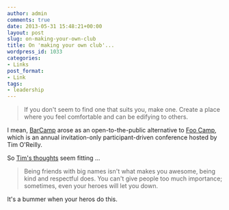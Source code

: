```yaml
---
author: admin
comments: true
date: 2013-05-31 15:48:21+00:00
layout: post
slug: on-making-your-own-club
title: On 'making your own club'...
wordpress_id: 1033
categories:
- Links
post_format:
- Link
tags:
- leadership
---
```


> If you don't seem to find one that suits you, make one. Create a place where you feel comfortable and can be edifying to others.

I mean, [BarCamp](http://en.wikipedia.org/wiki/BarCamp) arose as an open-to-the-public alternative to [Foo Camp](http://en.wikipedia.org/wiki/Foo_Camp), which is an annual invitation-only participant-driven conference hosted by Tim O'Reilly.

So [Tim's thoughts](http://ttimsmith.com/articles/make-your-own-club) seem fitting ...

> Being friends with big names isn't what makes you awesome, being kind and respectful does. You can't give people too much importance; sometimes, even your heroes will let you down.

It's a bummer when your heros do this.
